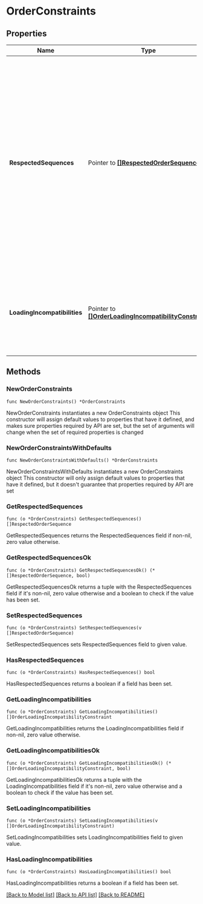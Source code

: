 # OrderConstraints

## Properties

Name | Type | Description | Notes
------------ | ------------- | ------------- | -------------
**RespectedSequences** | Pointer to [**[]RespectedOrderSequence**](RespectedOrderSequence.md) | A list of sequences that must be respected when scheduling routes. Orders belonging to a category that occurs earlier in the sequence must be delivered in the route before an order belonging to a category later in the sequence can be picked up. | [optional] [default to {}]
**LoadingIncompatibilities** | Pointer to [**[]OrderLoadingIncompatibilityConstraint**](OrderLoadingIncompatibilityConstraint.md) | A list of constraints that prevent orders to be loaded or unloaded while other orders are loaded in the vehicle. | [optional] [default to {}]

## Methods

### NewOrderConstraints

`func NewOrderConstraints() *OrderConstraints`

NewOrderConstraints instantiates a new OrderConstraints object
This constructor will assign default values to properties that have it defined,
and makes sure properties required by API are set, but the set of arguments
will change when the set of required properties is changed

### NewOrderConstraintsWithDefaults

`func NewOrderConstraintsWithDefaults() *OrderConstraints`

NewOrderConstraintsWithDefaults instantiates a new OrderConstraints object
This constructor will only assign default values to properties that have it defined,
but it doesn't guarantee that properties required by API are set

### GetRespectedSequences

`func (o *OrderConstraints) GetRespectedSequences() []RespectedOrderSequence`

GetRespectedSequences returns the RespectedSequences field if non-nil, zero value otherwise.

### GetRespectedSequencesOk

`func (o *OrderConstraints) GetRespectedSequencesOk() (*[]RespectedOrderSequence, bool)`

GetRespectedSequencesOk returns a tuple with the RespectedSequences field if it's non-nil, zero value otherwise
and a boolean to check if the value has been set.

### SetRespectedSequences

`func (o *OrderConstraints) SetRespectedSequences(v []RespectedOrderSequence)`

SetRespectedSequences sets RespectedSequences field to given value.

### HasRespectedSequences

`func (o *OrderConstraints) HasRespectedSequences() bool`

HasRespectedSequences returns a boolean if a field has been set.

### GetLoadingIncompatibilities

`func (o *OrderConstraints) GetLoadingIncompatibilities() []OrderLoadingIncompatibilityConstraint`

GetLoadingIncompatibilities returns the LoadingIncompatibilities field if non-nil, zero value otherwise.

### GetLoadingIncompatibilitiesOk

`func (o *OrderConstraints) GetLoadingIncompatibilitiesOk() (*[]OrderLoadingIncompatibilityConstraint, bool)`

GetLoadingIncompatibilitiesOk returns a tuple with the LoadingIncompatibilities field if it's non-nil, zero value otherwise
and a boolean to check if the value has been set.

### SetLoadingIncompatibilities

`func (o *OrderConstraints) SetLoadingIncompatibilities(v []OrderLoadingIncompatibilityConstraint)`

SetLoadingIncompatibilities sets LoadingIncompatibilities field to given value.

### HasLoadingIncompatibilities

`func (o *OrderConstraints) HasLoadingIncompatibilities() bool`

HasLoadingIncompatibilities returns a boolean if a field has been set.


[[Back to Model list]](../README.md#documentation-for-models) [[Back to API list]](../README.md#documentation-for-api-endpoints) [[Back to README]](../README.md)



